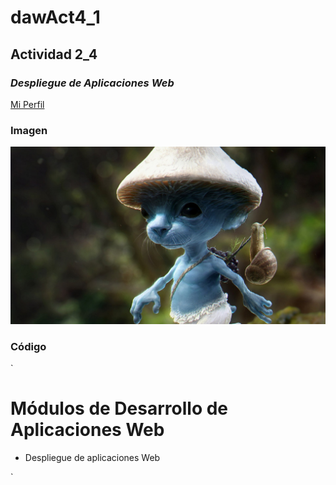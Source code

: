 # dawAct4_1
## Actividad 2_4
### **_Despliegue de Aplicaciones Web_**
[Mi Perfil](https://github.com/CarloSzMz)

### Imagen
![imagen](img/icon.jpg)

### Código

`<html lang="en">
<body>
    <h1>Módulos de Desarrollo de Aplicaciones Web</h1>
    <ul>
        <li>Despliegue de aplicaciones Web</li>
    </ul>
</body>
</html>`
